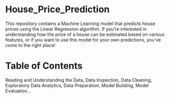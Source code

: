# House_Price_Prediction
This repository contains a Machine Learning model that predicts house prices using the Linear Regression algorithm. If you're interested in understanding how the price of a house can be estimated based on various features, or if you want to use this model for your own predictions, you've come to the right place!

# Table of Contents
Reading and Understanding the Data,
Data Inspection,
Data Cleaning,
Exploratory Data Analytics,
Data Preparation,
Model Building,
Model Evaluation...
